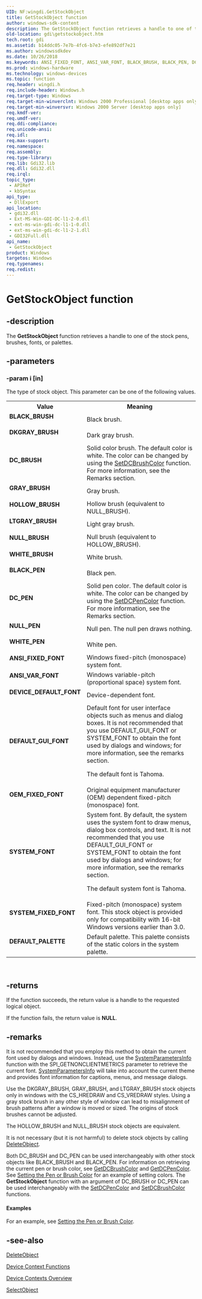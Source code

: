 ```yaml
---
UID: NF:wingdi.GetStockObject
title: GetStockObject function
author: windows-sdk-content
description: The GetStockObject function retrieves a handle to one of the stock pens, brushes, fonts, or palettes.
old-location: gdi\getstockobject.htm
tech.root: gdi
ms.assetid: b14ddc05-7e7b-4fc6-b7e3-efe892df7e21
ms.author: windowssdkdev
ms.date: 10/26/2018
ms.keywords: ANSI_FIXED_FONT, ANSI_VAR_FONT, BLACK_BRUSH, BLACK_PEN, DC_BRUSH, DC_PEN, DEFAULT_GUI_FONT, DEFAULT_PALETTE, DEVICE_DEFAULT_FONT, DKGRAY_BRUSH, GRAY_BRUSH, GetStockObject, GetStockObject function [Windows GDI], HOLLOW_BRUSH, LTGRAY_BRUSH, NULL_BRUSH, NULL_PEN, OEM_FIXED_FONT, SYSTEM_FIXED_FONT, SYSTEM_FONT, WHITE_BRUSH, WHITE_PEN, _win32_GetStockObject, gdi.getstockobject, wingdi/GetStockObject
ms.prod: windows-hardware
ms.technology: windows-devices
ms.topic: function
req.header: wingdi.h
req.include-header: Windows.h
req.target-type: Windows
req.target-min-winverclnt: Windows 2000 Professional [desktop apps only]
req.target-min-winversvr: Windows 2000 Server [desktop apps only]
req.kmdf-ver: 
req.umdf-ver: 
req.ddi-compliance: 
req.unicode-ansi: 
req.idl: 
req.max-support: 
req.namespace: 
req.assembly: 
req.type-library: 
req.lib: Gdi32.lib
req.dll: Gdi32.dll
req.irql: 
topic_type:
 - APIRef
 - kbSyntax
api_type:
 - DllExport
api_location:
 - gdi32.dll
 - Ext-MS-Win-GDI-DC-l1-2-0.dll
 - ext-ms-win-gdi-dc-l1-1-0.dll
 - ext-ms-win-gdi-dc-l1-2-1.dll
 - GDI32Full.dll
api_name:
 - GetStockObject
product: Windows
targetos: Windows
req.typenames: 
req.redist: 
---
```


# GetStockObject function


## -description


The <b>GetStockObject</b> function retrieves a handle to one of the stock pens, brushes, fonts, or palettes.


## -parameters




### -param i [in]

The type of stock object. This parameter can be one of the following values.

<table>
<tr>
<th>Value</th>
<th>Meaning</th>
</tr>
<tr>
<td width="40%"><a id="BLACK_BRUSH"></a><a id="black_brush"></a><dl>
<dt><b>BLACK_BRUSH</b></dt>
</dl>
</td>
<td width="60%">
Black brush.

</td>
</tr>
<tr>
<td width="40%"><a id="DKGRAY_BRUSH"></a><a id="dkgray_brush"></a><dl>
<dt><b>DKGRAY_BRUSH</b></dt>
</dl>
</td>
<td width="60%">
Dark gray brush.

</td>
</tr>
<tr>
<td width="40%"><a id="DC_BRUSH"></a><a id="dc_brush"></a><dl>
<dt><b>DC_BRUSH</b></dt>
</dl>
</td>
<td width="60%">
Solid color brush. The default color is white. The color can be changed by using the <a href="https://msdn.microsoft.com/4feed536-2f1d-4a25-8311-7cae303167ca">SetDCBrushColor</a> function. For more information, see the Remarks section.

</td>
</tr>
<tr>
<td width="40%"><a id="GRAY_BRUSH"></a><a id="gray_brush"></a><dl>
<dt><b>GRAY_BRUSH</b></dt>
</dl>
</td>
<td width="60%">
Gray brush.

</td>
</tr>
<tr>
<td width="40%"><a id="HOLLOW_BRUSH"></a><a id="hollow_brush"></a><dl>
<dt><b>HOLLOW_BRUSH</b></dt>
</dl>
</td>
<td width="60%">
Hollow brush (equivalent to NULL_BRUSH).

</td>
</tr>
<tr>
<td width="40%"><a id="LTGRAY_BRUSH"></a><a id="ltgray_brush"></a><dl>
<dt><b>LTGRAY_BRUSH</b></dt>
</dl>
</td>
<td width="60%">
Light gray brush.

</td>
</tr>
<tr>
<td width="40%"><a id="NULL_BRUSH"></a><a id="null_brush"></a><dl>
<dt><b>NULL_BRUSH</b></dt>
</dl>
</td>
<td width="60%">
Null brush (equivalent to HOLLOW_BRUSH).

</td>
</tr>
<tr>
<td width="40%"><a id="WHITE_BRUSH"></a><a id="white_brush"></a><dl>
<dt><b>WHITE_BRUSH</b></dt>
</dl>
</td>
<td width="60%">
White brush.

</td>
</tr>
<tr>
<td width="40%"><a id="BLACK_PEN"></a><a id="black_pen"></a><dl>
<dt><b>BLACK_PEN</b></dt>
</dl>
</td>
<td width="60%">
Black pen.

</td>
</tr>
<tr>
<td width="40%"><a id="DC_PEN"></a><a id="dc_pen"></a><dl>
<dt><b>DC_PEN</b></dt>
</dl>
</td>
<td width="60%">
Solid pen color. The default color is white. The color can be changed by using the <a href="https://msdn.microsoft.com/057608eb-7209-4714-bf02-660a13d59016">SetDCPenColor</a> function. For more information, see the Remarks section.

</td>
</tr>
<tr>
<td width="40%"><a id="NULL_PEN"></a><a id="null_pen"></a><dl>
<dt><b>NULL_PEN</b></dt>
</dl>
</td>
<td width="60%">
Null pen. The null pen draws nothing.

</td>
</tr>
<tr>
<td width="40%"><a id="WHITE_PEN"></a><a id="white_pen"></a><dl>
<dt><b>WHITE_PEN</b></dt>
</dl>
</td>
<td width="60%">
White pen.

</td>
</tr>
<tr>
<td width="40%"><a id="ANSI_FIXED_FONT"></a><a id="ansi_fixed_font"></a><dl>
<dt><b>ANSI_FIXED_FONT</b></dt>
</dl>
</td>
<td width="60%">
Windows fixed-pitch (monospace) system font.

</td>
</tr>
<tr>
<td width="40%"><a id="ANSI_VAR_FONT"></a><a id="ansi_var_font"></a><dl>
<dt><b>ANSI_VAR_FONT</b></dt>
</dl>
</td>
<td width="60%">
Windows variable-pitch (proportional space) system font.

</td>
</tr>
<tr>
<td width="40%"><a id="DEVICE_DEFAULT_FONT"></a><a id="device_default_font"></a><dl>
<dt><b>DEVICE_DEFAULT_FONT</b></dt>
</dl>
</td>
<td width="60%">
Device-dependent font.

</td>
</tr>
<tr>
<td width="40%"><a id="DEFAULT_GUI_FONT"></a><a id="default_gui_font"></a><dl>
<dt><b>DEFAULT_GUI_FONT</b></dt>
</dl>
</td>
<td width="60%">
Default font for user interface objects such as menus and dialog boxes. It is not recommended that you use DEFAULT_GUI_FONT or SYSTEM_FONT to obtain the font used by dialogs and windows; for more information, see the remarks section.

The default font is Tahoma.

</td>
</tr>
<tr>
<td width="40%"><a id="OEM_FIXED_FONT"></a><a id="oem_fixed_font"></a><dl>
<dt><b>OEM_FIXED_FONT</b></dt>
</dl>
</td>
<td width="60%">
Original equipment manufacturer (OEM) dependent fixed-pitch (monospace) font.

</td>
</tr>
<tr>
<td width="40%"><a id="SYSTEM_FONT"></a><a id="system_font"></a><dl>
<dt><b>SYSTEM_FONT</b></dt>
</dl>
</td>
<td width="60%">
System font. By default, the system uses the system font to draw menus, dialog box controls, and text. It is not recommended that you use DEFAULT_GUI_FONT or SYSTEM_FONT to obtain the font used by dialogs and windows; for more information, see the remarks section. 

The default system font is Tahoma.

</td>
</tr>
<tr>
<td width="40%"><a id="SYSTEM_FIXED_FONT"></a><a id="system_fixed_font"></a><dl>
<dt><b>SYSTEM_FIXED_FONT</b></dt>
</dl>
</td>
<td width="60%">
Fixed-pitch (monospace) system font. This stock object is provided only for compatibility with 16-bit Windows versions earlier than 3.0.

</td>
</tr>
<tr>
<td width="40%"><a id="DEFAULT_PALETTE"></a><a id="default_palette"></a><dl>
<dt><b>DEFAULT_PALETTE</b></dt>
</dl>
</td>
<td width="60%">
Default palette. This palette consists of the static colors in the system palette.

</td>
</tr>
</table>
 


## -returns



If the function succeeds, the return value is a handle to the requested logical object.

If the function fails, the return value is <b>NULL</b>.




## -remarks



It is not recommended that you employ this method to obtain the current font used by dialogs and windows. Instead, use the <a href="http://msdn.microsoft.com/en-us/library/ms724947.aspx">SystemParametersInfo</a> function with the SPI_GETNONCLIENTMETRICS parameter to retrieve the current font. <a href="http://msdn.microsoft.com/en-us/library/ms724947.aspx">SystemParametersInfo</a> will take into account the current theme and provides font information for captions, menus, and message dialogs. 

Use the DKGRAY_BRUSH, GRAY_BRUSH, and LTGRAY_BRUSH stock objects only in windows with the CS_HREDRAW and CS_VREDRAW styles. Using a gray stock brush in any other style of window can lead to misalignment of brush patterns after a window is moved or sized. The origins of stock brushes cannot be adjusted.

The HOLLOW_BRUSH and NULL_BRUSH stock objects are equivalent.

It is not necessary (but it is not harmful) to delete stock objects by calling <a href="https://msdn.microsoft.com/cc679af0-6839-4c83-9c42-39d7ededda40">DeleteObject</a>.

Both DC_BRUSH and DC_PEN can be used interchangeably with other stock objects like BLACK_BRUSH and BLACK_PEN. For information on retrieving the current pen or brush color, see <a href="https://msdn.microsoft.com/98844fb1-7ad8-4fbd-be59-9a19065253da">GetDCBrushColor</a> and <a href="https://msdn.microsoft.com/3a1d579f-fbc6-4021-a37e-0184b2cc7d5d">GetDCPenColor</a>. See <a href="https://msdn.microsoft.com/d1be1db8-e6b6-4d60-8a4a-ce218f8d52fc">Setting the Pen or Brush Color</a> for an example of setting colors. The <b>GetStockObject</b> function with an argument of DC_BRUSH or DC_PEN can be used interchangeably with the <a href="https://msdn.microsoft.com/057608eb-7209-4714-bf02-660a13d59016">SetDCPenColor</a> and <a href="https://msdn.microsoft.com/4feed536-2f1d-4a25-8311-7cae303167ca">SetDCBrushColor</a> functions.


#### Examples

For an example, see <a href="https://msdn.microsoft.com/d1be1db8-e6b6-4d60-8a4a-ce218f8d52fc">Setting the Pen or Brush Color</a>.

<div class="code"></div>



## -see-also




<a href="https://msdn.microsoft.com/cc679af0-6839-4c83-9c42-39d7ededda40">DeleteObject</a>



<a href="https://msdn.microsoft.com/9ff68d16-0f27-4cc8-932a-b2063cfed135">Device Context Functions</a>



<a href="https://msdn.microsoft.com/1fa97368-8931-4687-b37f-ed4db949a150">Device Contexts Overview</a>



<a href="https://msdn.microsoft.com/a89b875e-923d-4048-bc61-8dea132cc56d">SelectObject</a>
 

 

